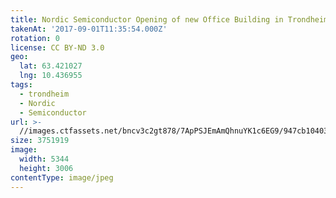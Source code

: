 ```yaml
---
title: Nordic Semiconductor Opening of new Office Building in Trondheim
takenAt: '2017-09-01T11:35:54.000Z'
rotation: 0
license: CC BY-ND 3.0
geo:
  lat: 63.421027
  lng: 10.436955
tags:
  - trondheim
  - Nordic
  - Semiconductor
url: >-
  //images.ctfassets.net/bncv3c2gt878/7ApPSJEmAmQhnuYK1c6EG9/947cb104038c0e20053714f4ef56fbc1/nordic-semiconductor-opening-of-new-office-building-in-trondheim_36834790442_o
size: 3751919
image:
  width: 5344
  height: 3006
contentType: image/jpeg
---
```


